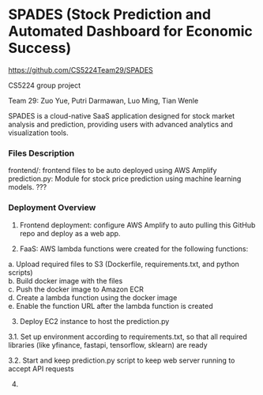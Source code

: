 # SPADES (Stock Prediction and Automated Dashboard for Economic Success)

https://github.com/CS5224Team29/SPADES

CS5224 group project

Team 29: Zuo Yue, Putri Darmawan, Luo Ming, Tian Wenle

SPADES is a cloud-native SaaS application designed for stock market analysis and prediction, providing users with advanced analytics and visualization tools.

### Files Description 
frontend/: frontend files to be auto deployed using AWS Amplify
prediction.py: Module for stock price prediction using machine learning models.
???


### Deployment Overview
1. Frontend deployment: configure AWS Amplify to auto pulling this GitHub repo and deploy as a web app.

2. FaaS: AWS lambda functions were created for the following functions:

a. Upload required files to S3 (Dockerfile, requirements.txt, and python scripts)<br>
b. Build docker image with the files<br>
c. Push the docker image to Amazon ECR<br>
d. Create a lambda function using the docker image<br>
e. Enable the function URL after the lambda function is created<br>

3. Deploy EC2 instance to host the prediction.py

3.1. Set up environment according to requirements.txt, so that all required libraries (like yfinance, fastapi, tensorflow, sklearn) are ready 

3.2. Start and keep prediction.py script to keep web server running to accept API requests

4. 
